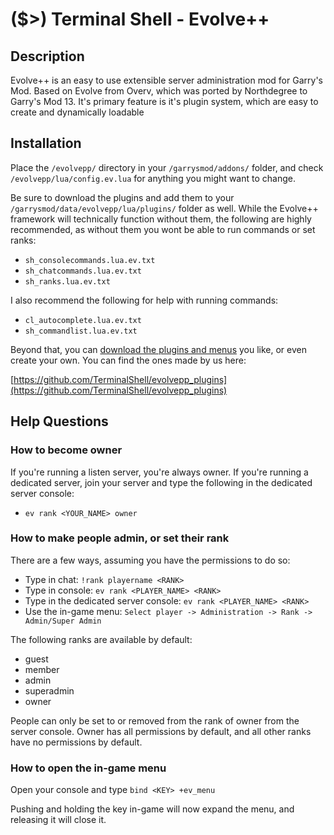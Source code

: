# ($>) Terminal Shell - Evolve++

## Description
Evolve++ is an easy to use extensible server administration mod for Garry's Mod. Based on Evolve from Overv, which was ported by Northdegree to Garry's Mod 13. It's primary feature is it's plugin system, which are easy to create and dynamically loadable

## Installation
Place the `/evolvepp/` directory in your `/garrysmod/addons/` folder, and check `/evolvepp/lua/config.ev.lua` for anything you might want to change.

Be sure to download the plugins and add them to your `/garrysmod/data/evolvepp/lua/plugins/` folder as well. While the Evolve++ framework will technically function without them, the following are highly recommended, as without them you wont be able to run commands or set ranks:

- `sh_consolecommands.lua.ev.txt`
- `sh_chatcommands.lua.ev.txt`
- `sh_ranks.lua.ev.txt`

I also recommend the following for help with running commands:

- `cl_autocomplete.lua.ev.txt`
- `sh_commandlist.lua.ev.txt`

Beyond that, you can [download the plugins and menus](https://github.com/TerminalShell/evolvepp_plugins) you like, or even create your own. You can find the ones made by us here:

[https://github.com/TerminalShell/evolvepp_plugins](https://github.com/TerminalShell/evolvepp_plugins)

## Help Questions

### How to become owner

If you're running a listen server, you're always owner. If you're running a dedicated server, join your server and type the following in the dedicated server console:

- `ev rank <YOUR_NAME> owner`

### How to make people admin, or set their rank

There are a few ways, assuming you have the permissions to do so:

- Type in chat: `!rank playername <RANK>`
- Type in console: `ev rank <PLAYER_NAME> <RANK>`
- Type in the dedicated server console: `ev rank <PLAYER_NAME> <RANK>`
- Use the in-game menu: `Select player -> Administration -> Rank -> Admin/Super Admin`

The following ranks are available by default:

- guest
- member
- admin
- superadmin
- owner

People can only be set to or removed from the rank of owner from the server console. Owner has all permissions by default, and all other ranks have no permissions by default.

### How to open the in-game menu

Open your console and type `bind <KEY> +ev_menu`

Pushing and holding the key in-game will now expand the menu, and releasing it will close it.
